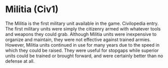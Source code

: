 # Militia (Civ1)

The Militia is the first military unit available in the game.
Civilopedia entry.
The first military units were simply the citizenry armed with whatever tools and weapons they could grab. Although Militia units were inexpensive to organize and maintain, they were not effective against trained armies. However, Militia units continued in use for many years due to the speed in which they could be raised. They were useful for stopgaps while superior units could be trained or brought forward, and were certainly better than no defense at all.